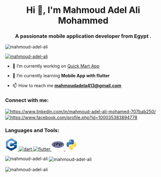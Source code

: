 <h1 align="center">Hi 👋, I'm Mahmoud Adel Ali Mohammed</h1>
<h3 align="center">A passionate mobile application developer from Egypt . </h3>

<p align="left"> <img src="https://komarev.com/ghpvc/?username=mahmoud-adel-ali&label=Profile%20views&color=0e75b6&style=flat" alt="mahmoud-adel-ali" /> </p>

<p align="left"> <a href="https://github.com/ryo-ma/github-profile-trophy"><img src="https://github-profile-trophy.vercel.app/?username=mahmoud-adel-ali" alt="mahmoud-adel-ali" /></a> </p>

- 🔭 I’m currently working on [Quick Mart App](https://github.com/Mahmoud-Adel-Ali/Quick-Mart-E-commerce-App)

- 🌱 I’m currently learning **Mobile App with flutter**

- 📫 How to reach me **mahmoudadela413@gmail.com**

<h3 align="left">Connect with me:</h3>
<p align="left">
<a href="https://linkedin.com/in/https://www.linkedin.com/in/mahmoud-adel-ali-mohamed-707bab250/" target="blank"><img align="center" src="https://raw.githubusercontent.com/rahuldkjain/github-profile-readme-generator/master/src/images/icons/Social/linked-in-alt.svg" alt="https://www.linkedin.com/in/mahmoud-adel-ali-mohamed-707bab250/" height="30" width="40" /></a>
<a href="https://fb.com/https://www.facebook.com/profile.php?id=100035383894778" target="blank"><img align="center" src="https://raw.githubusercontent.com/rahuldkjain/github-profile-readme-generator/master/src/images/icons/Social/facebook.svg" alt="https://www.facebook.com/profile.php?id=100035383894778" height="30" width="40" /></a>
</p>

<h3 align="left">Languages and Tools:</h3>
<p align="left"> <a href="https://www.w3schools.com/cpp/" target="_blank" rel="noreferrer"> <img src="https://raw.githubusercontent.com/devicons/devicon/master/icons/cplusplus/cplusplus-original.svg" alt="cplusplus" width="40" height="40"/> </a> <a href="https://dart.dev" target="_blank" rel="noreferrer"> <img src="https://www.vectorlogo.zone/logos/dartlang/dartlang-icon.svg" alt="dart" width="40" height="40"/> </a> <a href="https://flutter.dev" target="_blank" rel="noreferrer"> <img src="https://www.vectorlogo.zone/logos/flutterio/flutterio-icon.svg" alt="flutter" width="40" height="40"/> </a> <a href="https://www.php.net" target="_blank" rel="noreferrer"> <img src="https://raw.githubusercontent.com/devicons/devicon/master/icons/php/php-original.svg" alt="php" width="40" height="40"/> </a> <a href="https://www.python.org" target="_blank" rel="noreferrer"> <img src="https://raw.githubusercontent.com/devicons/devicon/master/icons/python/python-original.svg" alt="python" width="40" height="40"/> </a> </p>

<p><img align="left" src="https://github-readme-stats.vercel.app/api/top-langs?username=mahmoud-adel-ali&show_icons=true&locale=en&layout=compact" alt="mahmoud-adel-ali" /></p>

<p>&nbsp;<img align="center" src="https://github-readme-stats.vercel.app/api?username=mahmoud-adel-ali&show_icons=true&locale=en" alt="mahmoud-adel-ali" /></p>

<p><img align="center" src="https://github-readme-streak-stats.herokuapp.com/?user=mahmoud-adel-ali&" alt="mahmoud-adel-ali" /></p>
